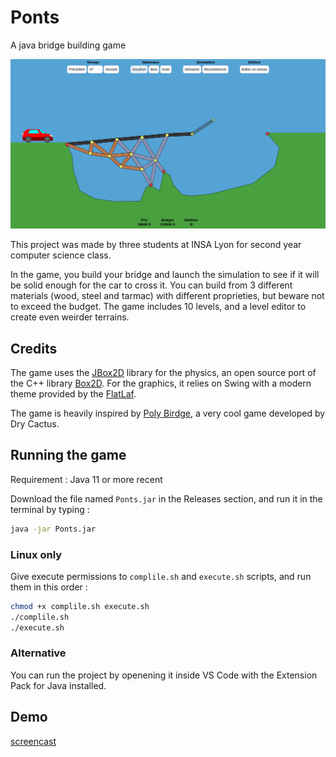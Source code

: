 # Ponts

A java bridge building game

![screenshot](screenshot.png)

This project was made by three students at INSA Lyon for second year computer science class.

In the game, you build your bridge and launch the simulation to see if it will be solid enough for the car to cross it. You can build from 3 different materials (wood, steel and tarmac) with different proprieties, but beware not to exceed the budget. The game includes 10 levels, and a level editor to create even weirder terrains.

## Credits

The game uses the [JBox2D](https://github.com/jbox2d/jbox2d) library for the physics, an open source port of the C++ library [Box2D](https://box2d.org/).
For the graphics, it relies on Swing with a modern theme provided by the [FlatLaf](https://www.formdev.com/flatlaf/themes/).

The game is heavily inspired by [Poly Birdge](http://polybridge.drycactus.com/), a very cool game developed by Dry Cactus.

## Running the game

Requirement : Java 11 or more recent

Download the file named `Ponts.jar` in the Releases section, and run it in the terminal by typing :

```bash
java -jar Ponts.jar
```

### Linux only

Give execute permissions to `complile.sh` and `execute.sh` scripts, and run them in this order :

```bash
chmod +x complile.sh execute.sh
./complile.sh
./execute.sh
```

### Alternative

You can run the project by openening it inside VS Code with the Extension Pack for Java installed.

## Demo

[screencast](https://user-images.githubusercontent.com/32977249/201428102-d889df1f-99a6-46f5-9da4-680b92a400e5.webm)
